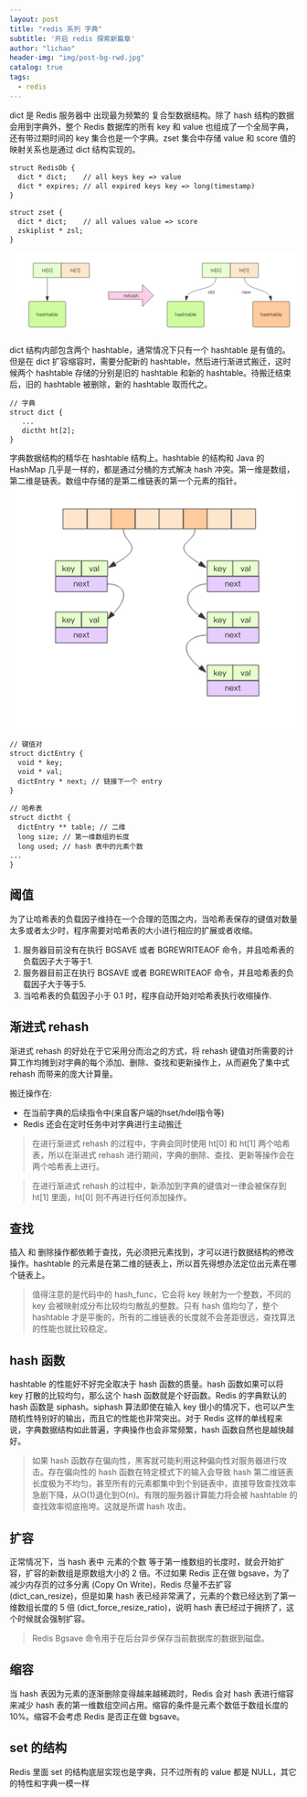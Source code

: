 ```yaml
---
layout: post
title: "redis 系列 字典"
subtitle: '开启 redis 探索新篇章'
author: "lichao"
header-img: "img/post-bg-rwd.jpg"
catalog: true
tags:
  - redis 
---
```



dict 是 Redis 服务器中 出现最为频繁的 复合型数据结构。除了 hash 结构的数据会用到字典外，整个 Redis 数据库的所有 key 和 value 也组成了一个全局字典，还有带过期时间的 key 集合也是一个字典。zset 集合中存储 value 和 score 值的映射关系也是通过 dict 结构实现的。
 
```
struct RedisDb {
  dict * dict;    // all keys key => value
  dict * expires; // all expired keys key => long(timestamp)
}
```

```
struct zset {
  dict * dict;    // all values value => score
  zskiplist * zsl;
}
```
![存储概览](/img/redis/16.png)


dict 结构内部包含两个 hashtable，通常情况下只有一个 hashtable 是有值的。但是在 dict 扩容缩容时，需要分配新的 hashtable，然后进行渐进式搬迁，这时候两个 hashtable 存储的分别是旧的 hashtable 和新的 hashtable。待搬迁结束后，旧的 hashtable 被删除，新的 hashtable 取而代之。

```
// 字典
struct dict {
   ...
   dictht ht[2];
}
```

字典数据结构的精华在 hashtable 结构上。hashtable 的结构和 Java 的 HashMap 几乎是一样的，都是通过分桶的方式解决 hash 冲突。第一维是数组，第二维是链表。数组中存储的是第二维链表的第一个元素的指针。
![存储概览](/img/redis/17.png)

```
// 键值对
struct dictEntry {
  void * key;
  void * val;
  dictEntry * next; // 链接下一个 entry
}
```

```
// 哈希表
struct dictht {
  dictEntry ** table; // 二维
  long size; // 第一维数组的长度
  long used; // hash 表中的元素个数
...
}
```
## 阈值
为了让哈希表的负载因子维持在一个合理的范围之内，当哈希表保存的键值对数量太多或者太少时，程序需要对哈希表的大小进行相应的扩展或者收缩。
1. 服务器目前没有在执行 BGSAVE 或者 BGREWRITEAOF 命令，并且哈希表的负载因子大于等于1.
2. 服务器目前正在执行 BGSAVE 或者 BGREWRITEAOF 命令，并且哈希表的负载因子大于等于5.
3. 当哈希表的负载因子小于 0.1 时，程序自动开始对哈希表执行收缩操作.


## 渐进式 rehash
渐进式 rehash 的好处在于它采用分而治之的方式，将 rehash 键值对所需要的计算工作均摊到对字典的每个添加、删除、查找和更新操作上，从而避免了集中式 rehash 而带来的庞大计算量。

搬迁操作在: 
* 在当前字典的后续指令中(来自客户端的hset/hdel指令等)
* Redis 还会在定时任务中对字典进行主动搬迁

> 在进行渐进式 rehash 的过程中，字典会同时使用 ht[0] 和 ht[1] 两个哈希表，所以在渐进式 rehash 进行期间，字典的删除、查找、更新等操作会在两个哈希表上进行。

> 在进行渐进式 rehash 的过程中，新添加到字典的键值对一律会被保存到 ht[1] 里面，ht[0] 则不再进行任何添加操作。

## 查找

插入 和 删除操作都依赖于查找，先必须把元素找到，才可以进行数据结构的修改操作。hashtable 的元素是在第二维的链表上，所以首先得想办法定位出元素在哪个链表上。


> 值得注意的是代码中的 hash_func，它会将 key 映射为一个整数，不同的 key 会被映射成分布比较均匀散乱的整数。只有 hash 值均匀了，整个 hashtable 才是平衡的，所有的二维链表的长度就不会差距很远，查找算法的性能也就比较稳定。

## hash 函数

hashtable 的性能好不好完全取决于 hash 函数的质量。hash 函数如果可以将 key 打散的比较均匀，那么这个 hash 函数就是个好函数。Redis 的字典默认的 hash 函数是 siphash。siphash 算法即使在输入 key 很小的情况下，也可以产生随机性特别好的输出，而且它的性能也非常突出。对于 Redis 这样的单线程来说，字典数据结构如此普遍，字典操作也会非常频繁，hash 函数自然也是越快越好。

> 如果 hash 函数存在偏向性，黑客就可能利用这种偏向性对服务器进行攻击。存在偏向性的 hash 函数在特定模式下的输入会导致 hash 第二维链表长度极为不均匀，甚至所有的元素都集中到个别链表中，直接导致查找效率急剧下降，从O(1)退化到O(n)。有限的服务器计算能力将会被 hashtable 的查找效率彻底拖垮。这就是所谓 hash 攻击。

## 扩容
正常情况下，当 hash 表中 元素的个数 等于第一维数组的长度时，就会开始扩容，扩容的新数组是原数组大小的 2 倍。不过如果 Redis 正在做 bgsave，为了减少内存页的过多分离 (Copy On Write)，Redis 尽量不去扩容 (dict_can_resize)，但是如果 hash 表已经非常满了，元素的个数已经达到了第一维数组长度的 5 倍 (dict_force_resize_ratio)，说明 hash 表已经过于拥挤了，这个时候就会强制扩容。

> Redis Bgsave 命令用于在后台异步保存当前数据库的数据到磁盘。

## 缩容
当 hash 表因为元素的逐渐删除变得越来越稀疏时，Redis 会对 hash 表进行缩容来减少 hash 表的第一维数组空间占用。缩容的条件是元素个数低于数组长度的 10%。缩容不会考虑 Redis 是否正在做 bgsave。

## set 的结构
Redis 里面 set 的结构底层实现也是字典，只不过所有的 value 都是 NULL，其它的特性和字典一模一样